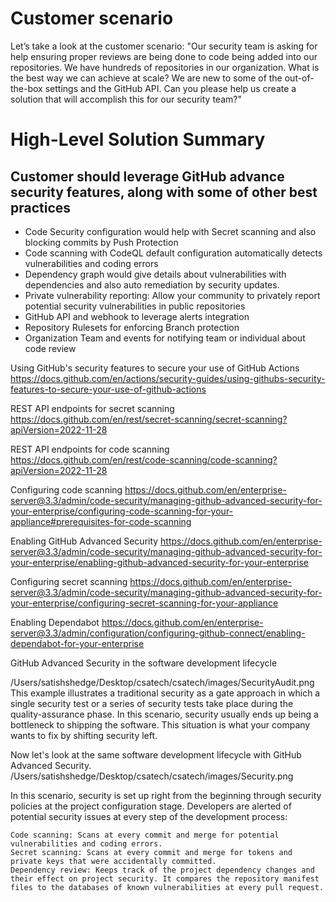 # Customer scenario
Let’s take a look at the customer scenario: "Our security team is asking for help ensuring proper reviews are being done to code being added into our repositories. We have hundreds of repositories in our organization. What is the best way we can achieve at scale? We are new to some of the out-of-the-box settings and the GitHub API. Can you please help us create a solution that will accomplish this for our security team?"

# High-Level Solution Summary
## Customer should leverage GitHub advance security features, along with some of other best practices
- Code Security configuration would help with Secret scanning and also blocking commits by Push Protection
- Code scanning with CodeQL default configuration automatically detects vulnerabilities and coding errors
- Dependency graph would give details about vulnerabilities with dependencies and also auto remediation by security updates.
- Private vulnerability reporting: Allow your community to privately report potential security vulnerabilities in public repositories
- GitHub API and webhook to leverage alerts integration
- Repository Rulesets for enforcing Branch protection
- Organization Team and events for notifying team or individual about code review

Using GitHub's security features to secure your use of GitHub Actions
https://docs.github.com/en/actions/security-guides/using-githubs-security-features-to-secure-your-use-of-github-actions

REST API endpoints for secret scanning
https://docs.github.com/en/rest/secret-scanning/secret-scanning?apiVersion=2022-11-28

REST API endpoints for code scanning
https://docs.github.com/en/rest/code-scanning/code-scanning?apiVersion=2022-11-28

Configuring code scanning
https://docs.github.com/en/enterprise-server@3.3/admin/code-security/managing-github-advanced-security-for-your-enterprise/configuring-code-scanning-for-your-appliance#prerequisites-for-code-scanning

Enabling GitHub Advanced Security
https://docs.github.com/en/enterprise-server@3.3/admin/code-security/managing-github-advanced-security-for-your-enterprise/enabling-github-advanced-security-for-your-enterprise

Configuring secret scanning
https://docs.github.com/en/enterprise-server@3.3/admin/code-security/managing-github-advanced-security-for-your-enterprise/configuring-secret-scanning-for-your-appliance

Enabling Dependabot
https://docs.github.com/en/enterprise-server@3.3/admin/configuration/configuring-github-connect/enabling-dependabot-for-your-enterprise

GitHub Advanced Security in the software development lifecycle

/Users/satishshedge/Desktop/csatech/csatech/images/SecurityAudit.png
This example illustrates a traditional security as a gate approach in which a single security test or a series of security tests take place during the quality-assurance phase. In this scenario, security usually ends up being a bottleneck to shipping the software. This situation is what your company wants to fix by shifting security left.

Now let's look at the same software development lifecycle with GitHub Advanced Security.
/Users/satishshedge/Desktop/csatech/csatech/images/Security.png

In this scenario, security is set up right from the beginning through security policies at the project configuration stage. Developers are alerted of potential security issues at every step of the development process:

    Code scanning: Scans at every commit and merge for potential vulnerabilities and coding errors.
    Secret scanning: Scans at every commit and merge for tokens and private keys that were accidentally committed.
    Dependency review: Keeps track of the project dependency changes and their effect on project security. It compares the repository manifest files to the databases of known vulnerabilities at every pull request.

